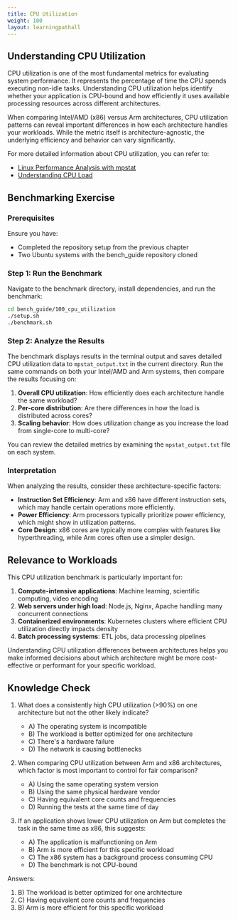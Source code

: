 ```yaml
---
title: CPU Utilization
weight: 100
layout: learningpathall
---
```


## Understanding CPU Utilization

CPU utilization is one of the most fundamental metrics for evaluating system performance. It represents the percentage of time the CPU spends executing non-idle tasks. Understanding CPU utilization helps identify whether your application is CPU-bound and how efficiently it uses available processing resources across different architectures.

When comparing Intel/AMD (x86) versus Arm architectures, CPU utilization patterns can reveal important differences in how each architecture handles your workloads. While the metric itself is architecture-agnostic, the underlying efficiency and behavior can vary significantly.

For more detailed information about CPU utilization, you can refer to:
- [Linux Performance Analysis with mpstat](https://www.brendangregg.com/blog/2014-06-26/linux-load-averages.html)
- [Understanding CPU Load](https://scoutapm.com/blog/understanding-load-averages)

## Benchmarking Exercise

### Prerequisites

Ensure you have:
- Completed the repository setup from the previous chapter
- Two Ubuntu systems with the bench_guide repository cloned

### Step 1: Run the Benchmark

Navigate to the benchmark directory, install dependencies, and run the benchmark:

```bash
cd bench_guide/100_cpu_utilization
./setup.sh
./benchmark.sh
```

### Step 2: Analyze the Results

The benchmark displays results in the terminal output and saves detailed CPU utilization data to `mpstat_output.txt` in the current directory. Run the same commands on both your Intel/AMD and Arm systems, then compare the results focusing on:

1. **Overall CPU utilization**: How efficiently does each architecture handle the same workload?
2. **Per-core distribution**: Are there differences in how the load is distributed across cores?
3. **Scaling behavior**: How does utilization change as you increase the load from single-core to multi-core?

You can review the detailed metrics by examining the `mpstat_output.txt` file on each system.

### Interpretation

When analyzing the results, consider these architecture-specific factors:

- **Instruction Set Efficiency**: Arm and x86 have different instruction sets, which may handle certain operations more efficiently.
- **Power Efficiency**: Arm processors typically prioritize power efficiency, which might show in utilization patterns.
- **Core Design**: x86 cores are typically more complex with features like hyperthreading, while Arm cores often use a simpler design.

## Relevance to Workloads

This CPU utilization benchmark is particularly important for:

1. **Compute-intensive applications**: Machine learning, scientific computing, video encoding
2. **Web servers under high load**: Node.js, Nginx, Apache handling many concurrent connections
3. **Containerized environments**: Kubernetes clusters where efficient CPU utilization directly impacts density
4. **Batch processing systems**: ETL jobs, data processing pipelines

Understanding CPU utilization differences between architectures helps you make informed decisions about which architecture might be more cost-effective or performant for your specific workload.

## Knowledge Check

1. What does a consistently high CPU utilization (>90%) on one architecture but not the other likely indicate?
   - A) The operating system is incompatible
   - B) The workload is better optimized for one architecture
   - C) There's a hardware failure
   - D) The network is causing bottlenecks

2. When comparing CPU utilization between Arm and x86 architectures, which factor is most important to control for fair comparison?
   - A) Using the same operating system version
   - B) Using the same physical hardware vendor
   - C) Having equivalent core counts and frequencies
   - D) Running the tests at the same time of day

3. If an application shows lower CPU utilization on Arm but completes the task in the same time as x86, this suggests:
   - A) The application is malfunctioning on Arm
   - B) Arm is more efficient for this specific workload
   - C) The x86 system has a background process consuming CPU
   - D) The benchmark is not CPU-bound

Answers:
1. B) The workload is better optimized for one architecture
2. C) Having equivalent core counts and frequencies
3. B) Arm is more efficient for this specific workload